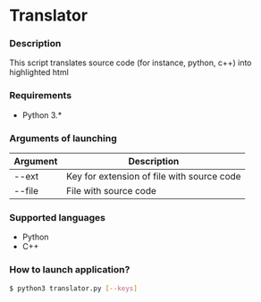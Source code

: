 # Translator

### Description
This script translates source code (for instance, python, c++) into highlighted html

### Requirements
- Python 3.*

### Arguments of launching
Argument | Description
-------- | -----------
--ext | Key for extension of file with source code
--file | File with source code

### Supported languages
- Python
- C++

### How to launch application?
```sh
$ python3 translator.py [--keys]
```
